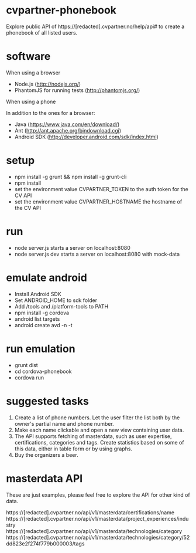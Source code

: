 cvpartner-phonebook
===================

Explore public API of https://[redacted].cvpartner.no/help/api# to create
a phonebook of all listed users.

software
========

When using a browser

- Node.js (http://nodejs.org/)
- PhantomJS for running tests (http://phantomjs.org/)

When using a phone

In addition to the ones for a browser:

- Java (https://www.java.com/en/download/)
- Ant (http://ant.apache.org/bindownload.cgi)
- Android SDK (http://developer.android.com/sdk/index.html)

setup
=====
- npm install -g grunt && npm install -g grunt-cli
- npm install
- set the environment value CVPARTNER_TOKEN to the auth token for the CV API
- set the environment value CVPARTNER_HOSTNAME the hostname of the CV API

run
===
- node server.js starts a server on localhost:8080
- node server.js dev starts a server on localhost:8080 with mock-data

emulate android
===============
- Install Android SDK
- Set ANDROID_HOME to sdk folder
- Add /tools and /platform-tools to PATH
- npm install -g cordova
- android list targets
- android create avd -n <name> -t <targetID>

run emulation
=============
- grunt dist
- cd cordova-phonebook
- cordova run

suggested tasks
===============

1. Create a list of phone numbers. Let the user filter the list both by the owner's partial name and phone number.
2. Make each name clickable and open a new view containing user data. 
3. The API supports fetching of masterdata, such as user expertise, certifications, categories and tags. Create statistics based on some of this data, either in table form or by using graphs.
4. Buy the organizers a beer.

masterdata API
==============

These are just examples, please feel free to explore the API for other kind of data.

https://[redacted].cvpartner.no/api/v1/masterdata/certifications/name
https://[redacted].cvpartner.no/api/v1/masterdata/project_experiences/industry
https://[redacted].cvpartner.no/api/v1/masterdata/technologies/category
https://[redacted].cvpartner.no/api/v1/masterdata/technologies/category/52dd823e2f274f779b000003/tags
